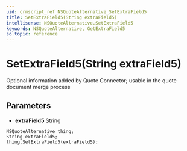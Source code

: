 ```yaml
---
uid: crmscript_ref_NSQuoteAlternative_SetExtraField5
title: SetExtraField5(String extraField5)
intellisense: NSQuoteAlternative.SetExtraField5
keywords: NSQuoteAlternative, GetExtraField5
so.topic: reference
---
```


# SetExtraField5(String extraField5)

Optional information added by Quote Connector; usable in the quote document merge process

## Parameters

* **extraField5** String

```crmscript
NSQuoteAlternative thing;
String extraField5;
thing.SetExtraField5(extraField5);
```

